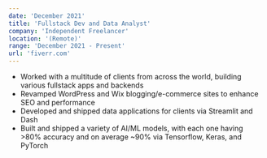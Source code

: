 ```yaml
---
date: 'December 2021'
title: 'Fullstack Dev and Data Analyst'
company: 'Independent Freelancer'
location: '(Remote)'
range: 'December 2021 - Present'
url: 'fiverr.com'
---
```

- Worked with a multitude of clients from across the world, building various fullstack apps and backends
- Revamped WordPress and Wix blogging/e-commerce sites to enhance SEO and performance
- Developed and shipped data applications for clients via Streamlit and Dash
- Built and shipped a variety of AI/ML models, with each one having >80% accuracy and on average ~90% via Tensorflow, Keras, and PyTorch
